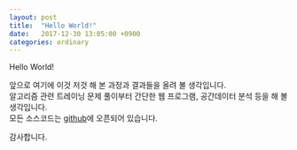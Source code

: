 ```yaml
---
layout: post
title:  "Hello World!"
date:   2017-12-30 13:05:00 +0900
categories: ordinary
---
```


Hello World!

앞으로 여기에 이것 저것 해 본 과정과 결과들을 올려 볼 생각입니다.\
알고리즘 관련 트레이닝 문제 풀이부터 간단한 웹 프로그램, 공간데이터 분석 등을 해 볼 생각입니다.\
모든 소스코드는 [github](https://github.com/jewon)에 오픈되어 있습니다.

감사합니다.

